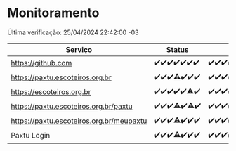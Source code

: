 # Monitoramento

Última verificação: 25/04/2024 22:42:00 -03

|Serviço|Status|Últimas 24h|
|---|---|---|
|https://github.com|<span title="2024-04-19: OK=24">✔️</span><span title="2024-04-20: OK=24">✔️</span><span title="2024-04-21: OK=24">✔️</span><span title="2024-04-22: OK=24">✔️</span><span title="2024-04-23: OK=24">✔️</span><span title="2024-04-24: OK=24">✔️</span><span title="2024-04-25: OK=1">✔️</span>|<span title="24/04/2024 22:43:00 -03 : 200">✔️</span><span title="24/04/2024 23:18:00 -03 : 200">✔️</span><span title="25/04/2024 00:07:00 -03 : 200">✔️</span><span title="25/04/2024 01:08:00 -03 : 200">✔️</span><span title="25/04/2024 02:06:00 -03 : 200">✔️</span><span title="25/04/2024 03:08:00 -03 : 200">✔️</span><span title="25/04/2024 04:07:00 -03 : 200">✔️</span><span title="25/04/2024 05:08:00 -03 : 200">✔️</span><span title="25/04/2024 06:06:00 -03 : 200">✔️</span><span title="25/04/2024 07:06:00 -03 : 200">✔️</span><span title="25/04/2024 08:06:00 -03 : 200">✔️</span><span title="25/04/2024 09:10:00 -03 : 200">✔️</span><span title="25/04/2024 10:04:00 -03 : 200">✔️</span><span title="25/04/2024 11:03:00 -03 : 200">✔️</span><span title="25/04/2024 12:04:00 -03 : 200">✔️</span><span title="25/04/2024 13:08:00 -03 : 200">✔️</span><span title="25/04/2024 14:07:00 -03 : 200">✔️</span><span title="25/04/2024 15:08:00 -03 : 200">✔️</span><span title="25/04/2024 16:05:00 -03 : 200">✔️</span><span title="25/04/2024 17:06:00 -03 : 200">✔️</span><span title="25/04/2024 18:07:00 -03 : 200">✔️</span><span title="25/04/2024 19:05:00 -03 : 200">✔️</span><span title="25/04/2024 20:06:00 -03 : 200">✔️</span><span title="25/04/2024 21:30:00 -03 : 200">✔️</span><span title="25/04/2024 22:42:00 -03 : 200">✔️</span>|
|https://paxtu.escoteiros.org.br|<span title="2024-04-19: OK=24">✔️</span><span title="2024-04-20: OK=24">✔️</span><span title="2024-04-21: OK=24">✔️</span><span title="2024-04-22: OK=23, Falhas=1">⚠️</span><span title="2024-04-23: OK=24">✔️</span><span title="2024-04-24: OK=24">✔️</span><span title="2024-04-25: OK=1">✔️</span>|<span title="24/04/2024 22:43:00 -03 : 200">✔️</span><span title="24/04/2024 23:18:00 -03 : 200">✔️</span><span title="25/04/2024 00:07:00 -03 : 200">✔️</span><span title="25/04/2024 01:08:00 -03 : 200">✔️</span><span title="25/04/2024 02:06:00 -03 : 200">✔️</span><span title="25/04/2024 03:08:00 -03 : 200">✔️</span><span title="25/04/2024 04:07:00 -03 : 200">✔️</span><span title="25/04/2024 05:08:00 -03 : 200">✔️</span><span title="25/04/2024 06:06:00 -03 : 200">✔️</span><span title="25/04/2024 07:06:00 -03 : 200">✔️</span><span title="25/04/2024 08:06:00 -03 : 200">✔️</span><span title="25/04/2024 09:10:00 -03 : 200">✔️</span><span title="25/04/2024 10:04:00 -03 : 200">✔️</span><span title="25/04/2024 11:03:00 -03 : 200">✔️</span><span title="25/04/2024 12:04:00 -03 : 200">✔️</span><span title="25/04/2024 13:08:00 -03 : 200">✔️</span><span title="25/04/2024 14:07:00 -03 : 200">✔️</span><span title="25/04/2024 15:08:00 -03 : 200">✔️</span><span title="25/04/2024 16:05:00 -03 : 200">✔️</span><span title="25/04/2024 17:06:00 -03 : 200">✔️</span><span title="25/04/2024 18:07:00 -03 : 200">✔️</span><span title="25/04/2024 19:05:00 -03 : 200">✔️</span><span title="25/04/2024 20:06:00 -03 : 200">✔️</span><span title="25/04/2024 21:30:00 -03 : 200">✔️</span><span title="25/04/2024 22:42:00 -03 : 200">✔️</span>|
|https://escoteiros.org.br|<span title="2024-04-19: OK=24">✔️</span><span title="2024-04-20: OK=24">✔️</span><span title="2024-04-21: OK=24">✔️</span><span title="2024-04-22: OK=24">✔️</span><span title="2024-04-23: OK=24">✔️</span><span title="2024-04-24: OK=23, Falhas=1">⚠️</span><span title="2024-04-25: OK=1">✔️</span>|<span title="24/04/2024 22:43:00 -03 : 200">✔️</span><span title="24/04/2024 23:18:00 -03 : 200">✔️</span><span title="25/04/2024 00:07:00 -03 : 200">✔️</span><span title="25/04/2024 01:08:00 -03 : 200">✔️</span><span title="25/04/2024 02:06:00 -03 : 200">✔️</span><span title="25/04/2024 03:08:00 -03 : 200">✔️</span><span title="25/04/2024 04:07:00 -03 : 200">✔️</span><span title="25/04/2024 05:08:00 -03 : 200">✔️</span><span title="25/04/2024 06:06:00 -03 : 200">✔️</span><span title="25/04/2024 07:06:00 -03 : 200">✔️</span><span title="25/04/2024 08:06:00 -03 : 200">✔️</span><span title="25/04/2024 09:10:00 -03 : 0">❌</span><span title="25/04/2024 10:04:00 -03 : 200">✔️</span><span title="25/04/2024 11:03:00 -03 : 200">✔️</span><span title="25/04/2024 12:04:00 -03 : 200">✔️</span><span title="25/04/2024 13:08:00 -03 : 200">✔️</span><span title="25/04/2024 14:07:00 -03 : 200">✔️</span><span title="25/04/2024 15:08:00 -03 : 200">✔️</span><span title="25/04/2024 16:05:00 -03 : 200">✔️</span><span title="25/04/2024 17:06:00 -03 : 200">✔️</span><span title="25/04/2024 18:07:00 -03 : 200">✔️</span><span title="25/04/2024 19:05:00 -03 : 200">✔️</span><span title="25/04/2024 20:06:00 -03 : 200">✔️</span><span title="25/04/2024 21:30:00 -03 : 200">✔️</span><span title="25/04/2024 22:42:00 -03 : 200">✔️</span>|
|https://paxtu.escoteiros.org.br/paxtu|<span title="2024-04-19: OK=24">✔️</span><span title="2024-04-20: OK=24">✔️</span><span title="2024-04-21: OK=24">✔️</span><span title="2024-04-22: OK=22, Falhas=2">⚠️</span><span title="2024-04-23: OK=24">✔️</span><span title="2024-04-24: OK=23, Falhas=1">⚠️</span><span title="2024-04-25: OK=1">✔️</span>|<span title="24/04/2024 22:43:00 -03 : 200">✔️</span><span title="24/04/2024 23:18:00 -03 : 200">✔️</span><span title="25/04/2024 00:07:00 -03 : 200">✔️</span><span title="25/04/2024 01:08:00 -03 : 200">✔️</span><span title="25/04/2024 02:06:00 -03 : 200">✔️</span><span title="25/04/2024 03:08:00 -03 : 200">✔️</span><span title="25/04/2024 04:07:00 -03 : 200">✔️</span><span title="25/04/2024 05:08:00 -03 : 200">✔️</span><span title="25/04/2024 06:06:00 -03 : 200">✔️</span><span title="25/04/2024 07:06:00 -03 : 200">✔️</span><span title="25/04/2024 08:06:00 -03 : 200">✔️</span><span title="25/04/2024 09:10:00 -03 : 200">✔️</span><span title="25/04/2024 10:04:00 -03 : 200">✔️</span><span title="25/04/2024 11:03:00 -03 : 200">✔️</span><span title="25/04/2024 12:04:00 -03 : 200">✔️</span><span title="25/04/2024 13:08:00 -03 : 200">✔️</span><span title="25/04/2024 14:07:00 -03 : 200">✔️</span><span title="25/04/2024 15:08:00 -03 : 200">✔️</span><span title="25/04/2024 16:05:00 -03 : 200">✔️</span><span title="25/04/2024 17:06:00 -03 : 200">✔️</span><span title="25/04/2024 18:07:00 -03 : 200">✔️</span><span title="25/04/2024 19:05:00 -03 : 200">✔️</span><span title="25/04/2024 20:06:00 -03 : 200">✔️</span><span title="25/04/2024 21:30:00 -03 : 200">✔️</span><span title="25/04/2024 22:42:00 -03 : 200">✔️</span>|
|https://paxtu.escoteiros.org.br/meupaxtu|<span title="2024-04-19: OK=24">✔️</span><span title="2024-04-20: OK=24">✔️</span><span title="2024-04-21: OK=24">✔️</span><span title="2024-04-22: OK=23, Falhas=1">⚠️</span><span title="2024-04-23: OK=24">✔️</span><span title="2024-04-24: OK=24">✔️</span><span title="2024-04-25: OK=1">✔️</span>|<span title="24/04/2024 22:43:00 -03 : 200">✔️</span><span title="24/04/2024 23:18:00 -03 : 200">✔️</span><span title="25/04/2024 00:07:00 -03 : 200">✔️</span><span title="25/04/2024 01:08:00 -03 : 200">✔️</span><span title="25/04/2024 02:06:00 -03 : 200">✔️</span><span title="25/04/2024 03:08:00 -03 : 200">✔️</span><span title="25/04/2024 04:07:00 -03 : 200">✔️</span><span title="25/04/2024 05:08:00 -03 : 200">✔️</span><span title="25/04/2024 06:06:00 -03 : 200">✔️</span><span title="25/04/2024 07:06:00 -03 : 200">✔️</span><span title="25/04/2024 08:06:00 -03 : 200">✔️</span><span title="25/04/2024 09:10:00 -03 : 200">✔️</span><span title="25/04/2024 10:04:00 -03 : 200">✔️</span><span title="25/04/2024 11:03:00 -03 : 200">✔️</span><span title="25/04/2024 12:04:00 -03 : 200">✔️</span><span title="25/04/2024 13:08:00 -03 : 200">✔️</span><span title="25/04/2024 14:07:00 -03 : 200">✔️</span><span title="25/04/2024 15:08:00 -03 : 200">✔️</span><span title="25/04/2024 16:05:00 -03 : 200">✔️</span><span title="25/04/2024 17:06:00 -03 : 200">✔️</span><span title="25/04/2024 18:07:00 -03 : 200">✔️</span><span title="25/04/2024 19:05:00 -03 : 200">✔️</span><span title="25/04/2024 20:06:00 -03 : 200">✔️</span><span title="25/04/2024 21:30:00 -03 : 200">✔️</span><span title="25/04/2024 22:42:00 -03 : 200">✔️</span>|
|Paxtu Login|<span title="2024-04-19: OK=24">✔️</span><span title="2024-04-20: OK=24">✔️</span><span title="2024-04-21: OK=24">✔️</span><span title="2024-04-22: OK=23, Falhas=1">⚠️</span><span title="2024-04-23: OK=24">✔️</span><span title="2024-04-24: OK=24">✔️</span><span title="2024-04-25: OK=1">✔️</span>|<span title="24/04/2024 22:43:00 -03 : 200">✔️</span><span title="24/04/2024 23:18:00 -03 : 200">✔️</span><span title="25/04/2024 00:07:00 -03 : 200">✔️</span><span title="25/04/2024 01:08:00 -03 : 200">✔️</span><span title="25/04/2024 02:06:00 -03 : 200">✔️</span><span title="25/04/2024 03:08:00 -03 : 200">✔️</span><span title="25/04/2024 04:07:00 -03 : 200">✔️</span><span title="25/04/2024 05:08:00 -03 : 200">✔️</span><span title="25/04/2024 06:06:00 -03 : 200">✔️</span><span title="25/04/2024 07:06:00 -03 : 200">✔️</span><span title="25/04/2024 08:06:00 -03 : 200">✔️</span><span title="25/04/2024 09:10:00 -03 : 200">✔️</span><span title="25/04/2024 10:04:00 -03 : 200">✔️</span><span title="25/04/2024 11:03:00 -03 : 200">✔️</span><span title="25/04/2024 12:04:00 -03 : 200">✔️</span><span title="25/04/2024 13:08:00 -03 : 200">✔️</span><span title="25/04/2024 14:07:00 -03 : 200">✔️</span><span title="25/04/2024 15:08:00 -03 : 200">✔️</span><span title="25/04/2024 16:05:00 -03 : 200">✔️</span><span title="25/04/2024 17:06:00 -03 : 200">✔️</span><span title="25/04/2024 18:07:00 -03 : 200">✔️</span><span title="25/04/2024 19:05:00 -03 : 200">✔️</span><span title="25/04/2024 20:06:00 -03 : 200">✔️</span><span title="25/04/2024 21:30:00 -03 : 200">✔️</span><span title="25/04/2024 22:42:00 -03 : 200">✔️</span>|
